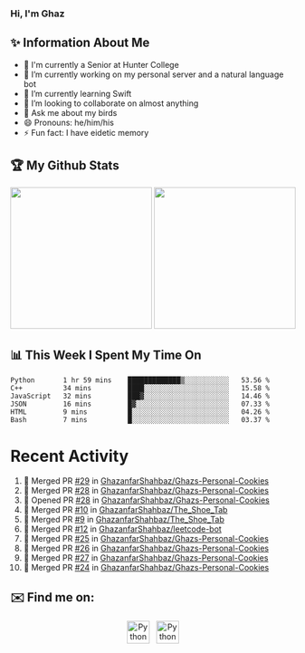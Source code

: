 ### Hi, I'm Ghaz

<!--
**GhazanfarShahbaz/GhazanfarShahbaz** is a ✨ _special_ ✨ repository because its `README.md` (this file) appears on your GitHub profile.

Here are some ideas to get you started:
-->

## ✨ Information About Me 
- 🏫 I'm currently a Senior at Hunter College 
- 🔭 I’m currently working on my personal server and a natural language bot
- 🌱 I’m currently learning Swift 
- 👯 I’m looking to collaborate on almost anything
- 💬 Ask me about my birds
- 😄 Pronouns: he/him/his
- ⚡ Fun fact: I have eidetic memory


## 🏆 My Github Stats
<div>
    <img height="250em" src="https://github-readme-stats.vercel.app/api?username=GhazanfarShahbaz&theme=tokyonight&show_icons=true&hide_border=true&&count_private=true&include_all_commits=true" />
    <img height="250em" src="https://github-readme-stats.vercel.app/api/top-langs/?username=GhazanfarShahbaz&theme=tokyonight&show_icons=true&hide_border=true&&count_private=true&include_all_commits=true" />
</div>

## 📊 This Week I Spent My Time On
<!--START_SECTION:waka-->

```text
Python       1 hr 59 mins    █████████████▒░░░░░░░░░░░   53.56 %
C++          34 mins         ████░░░░░░░░░░░░░░░░░░░░░   15.58 %
JavaScript   32 mins         ███▓░░░░░░░░░░░░░░░░░░░░░   14.46 %
JSON         16 mins         █▓░░░░░░░░░░░░░░░░░░░░░░░   07.33 %
HTML         9 mins          █░░░░░░░░░░░░░░░░░░░░░░░░   04.26 %
Bash         7 mins          █░░░░░░░░░░░░░░░░░░░░░░░░   03.37 %
```

<!--END_SECTION:waka-->

#  Recent Activity 
<!--START_SECTION:activity-->
1. 🎉 Merged PR [#29](https://github.com/GhazanfarShahbaz/Ghazs-Personal-Cookies/pull/29) in [GhazanfarShahbaz/Ghazs-Personal-Cookies](https://github.com/GhazanfarShahbaz/Ghazs-Personal-Cookies)
2. 🎉 Merged PR [#28](https://github.com/GhazanfarShahbaz/Ghazs-Personal-Cookies/pull/28) in [GhazanfarShahbaz/Ghazs-Personal-Cookies](https://github.com/GhazanfarShahbaz/Ghazs-Personal-Cookies)
3. 💪 Opened PR [#28](https://github.com/GhazanfarShahbaz/Ghazs-Personal-Cookies/pull/28) in [GhazanfarShahbaz/Ghazs-Personal-Cookies](https://github.com/GhazanfarShahbaz/Ghazs-Personal-Cookies)
4. 🎉 Merged PR [#10](https://github.com/GhazanfarShahbaz/The_Shoe_Tab/pull/10) in [GhazanfarShahbaz/The_Shoe_Tab](https://github.com/GhazanfarShahbaz/The_Shoe_Tab)
5. 🎉 Merged PR [#9](https://github.com/GhazanfarShahbaz/The_Shoe_Tab/pull/9) in [GhazanfarShahbaz/The_Shoe_Tab](https://github.com/GhazanfarShahbaz/The_Shoe_Tab)
6. 🎉 Merged PR [#12](https://github.com/GhazanfarShahbaz/leetcode-bot/pull/12) in [GhazanfarShahbaz/leetcode-bot](https://github.com/GhazanfarShahbaz/leetcode-bot)
7. 🎉 Merged PR [#25](https://github.com/GhazanfarShahbaz/Ghazs-Personal-Cookies/pull/25) in [GhazanfarShahbaz/Ghazs-Personal-Cookies](https://github.com/GhazanfarShahbaz/Ghazs-Personal-Cookies)
8. 🎉 Merged PR [#26](https://github.com/GhazanfarShahbaz/Ghazs-Personal-Cookies/pull/26) in [GhazanfarShahbaz/Ghazs-Personal-Cookies](https://github.com/GhazanfarShahbaz/Ghazs-Personal-Cookies)
9. 🎉 Merged PR [#27](https://github.com/GhazanfarShahbaz/Ghazs-Personal-Cookies/pull/27) in [GhazanfarShahbaz/Ghazs-Personal-Cookies](https://github.com/GhazanfarShahbaz/Ghazs-Personal-Cookies)
10. 🎉 Merged PR [#24](https://github.com/GhazanfarShahbaz/Ghazs-Personal-Cookies/pull/24) in [GhazanfarShahbaz/Ghazs-Personal-Cookies](https://github.com/GhazanfarShahbaz/Ghazs-Personal-Cookies)
<!--END_SECTION:activity-->



## ✉️ Find me on:
<p align="center">
    <a href="https://www.linkedin.com/in/ghazanfarshahbaz/" target="_blank" rel="noopener noreferrer"> <img src="https://cdn.jsdelivr.net/npm/simple-icons@v3/icons/linkedin.svg" alt="Python" height="40" style="vertical-align:top; margin:4px"></a>
    <a href="mailto:ghazanfarshahbaz2409@gmail.com"> <img src="https://cdn.jsdelivr.net/npm/simple-icons@v3/icons/gmail.svg" alt="Python" height="40" style="vertical-align:top; margin:4px"></a>
</p>

<!-- Themes:
https://github.com/anuraghazra/github-readme-stats/blob/master/themes/README.md -->
